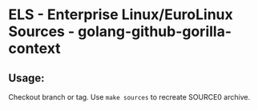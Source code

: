 # ELS - Enterprise Linux/EuroLinux Sources - golang-github-gorilla-context
 
## Usage:
  Checkout branch or tag. Use `make sources` to recreate  SOURCE0 archive.
